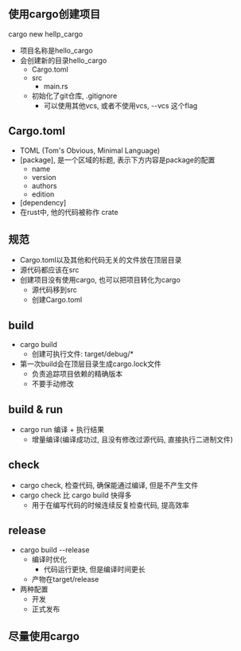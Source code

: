 ## 使用cargo创建项目
cargo new hellp_cargo

- 项目名称是hello_cargo
- 会创建新的目录hello_cargo
  - Cargo.toml
  - src
    - main.rs
  - 初始化了git仓库, .gitignore
    - 可以使用其他vcs, 或者不使用vcs, --vcs 这个flag 

## Cargo.toml
- TOML (Tom's Obvious, Minimal Language)
- [package], 是一个区域的标题, 表示下方内容是package的配置
  - name
  - version
  - authors
  - edition
- [dependency]
- 在rust中, 他的代码被称作 crate

## 规范
- Cargo.toml以及其他和代码无关的文件放在顶层目录
- 源代码都应该在src
- 创建项目没有使用cargo, 也可以把项目转化为cargo
  - 源代码移到src
  - 创建Cargo.toml

## build
- cargo build
  - 创建可执行文件: target/debug/*
- 第一次build会在顶层目录生成cargo.lock文件
  - 负责追踪项目依赖的精确版本
  - 不要手动修改

## build & run
- cargo run 编译 + 执行结果
  - 增量编译(编译成功过, 且没有修改过源代码, 直接执行二进制文件)

## check
- cargo check, 检查代码, 确保能通过编译, 但是不产生文件
- cargo check 比 cargo build 快得多
  - 用于在编写代码的时候连续反复检查代码, 提高效率

## release
- cargo build --release
  - 编译时优化
    - 代码运行更快, 但是编译时间更长
  - 产物在target/release
- 两种配置
  - 开发
  - 正式发布


## 尽量使用cargo